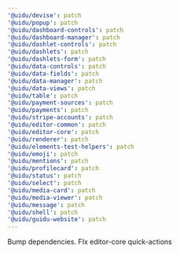 ```yaml
---
'@uidu/devise': patch
'@uidu/popup': patch
'@uidu/dashboard-controls': patch
'@uidu/dashboard-manager': patch
'@uidu/dashlet-controls': patch
'@uidu/dashlets': patch
'@uidu/dashlets-form': patch
'@uidu/data-controls': patch
'@uidu/data-fields': patch
'@uidu/data-manager': patch
'@uidu/data-views': patch
'@uidu/table': patch
'@uidu/payment-sources': patch
'@uidu/payments': patch
'@uidu/stripe-accounts': patch
'@uidu/editor-common': patch
'@uidu/editor-core': patch
'@uidu/renderer': patch
'@uidu/elements-test-helpers': patch
'@uidu/emoji': patch
'@uidu/mentions': patch
'@uidu/profilecard': patch
'@uidu/status': patch
'@uidu/select': patch
'@uidu/media-card': patch
'@uidu/media-viewer': patch
'@uidu/message': patch
'@uidu/shell': patch
'@uidu/guidu-website': patch
---
```


Bump dependencies. FIx editor-core quick-actions
